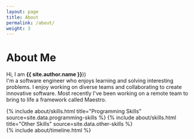 ```yaml
---
layout: page
title: About
permalink: /about/
weight: 3
---
```


# **About Me**

Hi, I am **{{ site.author.name }}**))<br>
I'm a software engineer who enjoys learning and solving interesting problems. I enjoy working on diverse teams and collaborating to create innovative software. Most recently I've been working on a remote team to bring to life a framework called Maestro.

<div class="row">
{% include about/skills.html title="Programming Skills" source=site.data.programming-skills %}
{% include about/skills.html title="Other Skills" source=site.data.other-skills %}
</div>

<div class="row">
{% include about/timeline.html %}
</div>